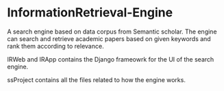 # InformationRetrieval-Engine
A search engine based on data corpus from Semantic scholar. The engine can search and retrieve academic papers based on given keywords and rank them according to relevance.

IRWeb and IRApp contains the Django frameowrk for the UI of the search engine.

ssProject contains all the files related to how the engine works.
